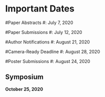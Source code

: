 # Important Dates

#Paper Abstracts
#: July 7, 2020

#Paper Submissions
#: July 12, 2020

#Author Notifications
#: August 21, 2020

#Camera-Ready Deadline
#: August 28, 2020

#Poster Submissions
#: August 24, 2020

## Symposium

**October 25, 2020**
